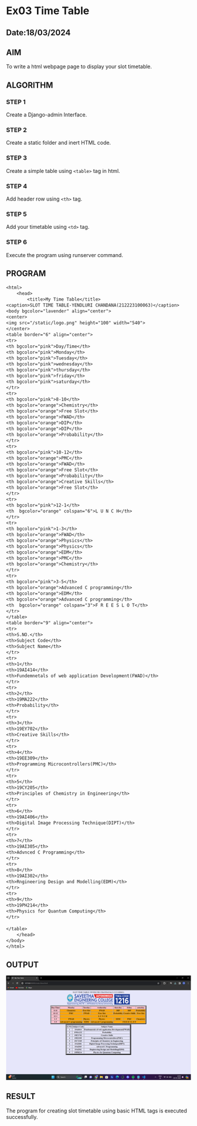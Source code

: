 # Ex03 Time Table
## Date:18/03/2024

## AIM
To write a html webpage page to display your slot timetable.

## ALGORITHM
### STEP 1
Create a Django-admin Interface.

### STEP 2
Create a static folder and inert HTML code.

### STEP 3
Create a simple table using ```<table>``` tag in html.

### STEP 4
Add header row using ```<th>``` tag.

### STEP 5
Add your timetable using ```<td>``` tag.

### STEP 6
Execute the program using runserver command.

## PROGRAM
```
<html>
    <head>
        <title>My Time Table</title>
<caption>SLOT TIME TABLE-YENDLURI CHANDANA(212223100063)</caption>
<body bgcolor="lavender" align="center">
<center>
<img src="/static/logo.png" height="100" width="540">
</center>
<table border="6" align="center">
<tr>
<th bgcolor="pink">Day/Time</th>
<th bgcolor="pink">Monday</th>
<th bgcolor="pink">Tuesday</th>
<th bgcolor="pink">wednesday</th>
<th bgcolor="pink">thursday</th>
<th bgcolor="pink">friday</th>
<th bgcolor="pink">saturday</th>
</tr>
<tr>
<th bgcolor="pink">8-10</th>
<th bgcolor="orange">Chemistry</th>
<th bgcolor="orange">Free Slot</th>
<th bgcolor="orange">FWAD</th>
<th bgcolor="orange">DIP</th>
<th bgcolor="orange">DIP</th>
<th bgcolor="orange">Probability</th>
</tr>
<tr>
<th bgcolor="pink">10-12</th>
<th bgcolor="orange">PMC</th>
<th bgcolor="orange">FWAD</th>
<th bgcolor="orange">Free Slot</th>
<th bgcolor="orange">Probability</th>
<th bgcolor="orange">Creative Skills</th>
<th bgcolor="orange">Free Slot</th>
</tr>
<tr>
<th bgcolor="pink">12-1</th>
<th  bgcolor="orange" colspan="6">L U N C H</th>
</tr>
<tr>
<th bgcolor="pink">1-3</th>
<th bgcolor="orange">FWAD</th>
<th bgcolor="orange">Physics</th>
<th bgcolor="orange">Physics</th>
<th bgcolor="orange">EDM</th>
<th bgcolor="orange">PMC</th>
<th bgcolor="orange">Chemistry</th>
</tr>
<tr>
<th bgcolor="pink">3-5</th>
<th bgcolor="orange">Advanced C programming</th>
<th bgcolor="orange">EDM</th>
<th bgcolor="orange">Advanced C programming</th>
<th  bgcolor="orange" colspan="3">F R E E S L O T</th>
</tr>
</table>
<table border="9" align="center">
<tr>
<th>S.NO.</th>
<th>Subject Code</th>
<th>Subject Name</th>
</tr>
<tr>
<th>1</th>
<th>19AI414</th>
<th>Fundemnetals of web application Development(FWAD)</th>
</tr>
<tr>
<th>2</th>
<th>19MA222</th>
<th>Probability</th>
</tr>
<tr>
<th>3</th>
<th>19EY702</th>
<th>Creative Skills</th>
</tr>
<tr>
<th>4</th>
<th>19EE309</th>
<th>Programming Microcontrollers(PMC)</th>
</tr>
<tr>
<th>5</th>
<th>19CY205</th>
<th>Principles of Chemistry in Engineering</th>
</tr>
<tr>
<th>6</th>
<th>19AI406</th>
<th>Digital Image Processing Technique(DIPT)</th>
</tr>
<tr>
<th>7</th>
<th>19AI305</th>
<th>Advnced C Programming</th>
</tr>
<tr>
<th>8</th>
<th>19AI302</th>
<th>Rngineering Design and Modelling(EDM)</th>
</tr>
<tr>
<th>9</th>
<th>19PH214</th>
<th>Physics for Quantum Computing</th>
</tr>

</table>
    </head>
</body>
</html>
```




## OUTPUT

![alt text](<Screenshot 2024-03-18 104518.png>)

## RESULT

The program for creating slot timetable using basic HTML tags is executed successfully.
